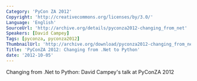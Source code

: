 ```yaml
---
Category: 'PyCon ZA 2012'
Copyright: 'http://creativecommons.org/licenses/by/3.0/'
Language: 'English'
SourceUrl: 'http://archive.org/details/pyconza2012-changing_from_net'
Speakers: [David Campey]
Tags: [pyconza, pyconza2012]
ThumbnailUrl: 'http://archive.org/download/pyconza2012-changing_from_net/pyconza2012-changing_from_net.thumbs/pyconza2012-changing_from_net_000001.jpg'
Title: 'PyConZA 2012: Changing from .Net to Python'
date: '2012-10-05'
---
```

Changing from .Net to Python: David Campey's talk at PyConZA 2012
